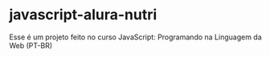 # javascript-alura-nutri
Esse é um projeto feito no curso JavaScript: Programando na Linguagem da Web (PT-BR)
